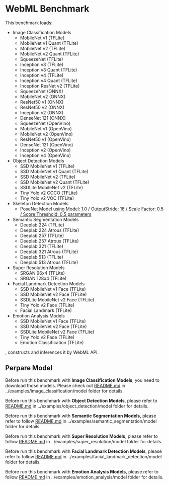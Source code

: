 WebML Benchmark
======
This benchmark loads:
-   Image Classification Models
    - MobileNet v1 (TFLite)
    - MobileNet v1 Quant (TFLite)
    - MobileNet v2 (TFLite)
    - MobileNet v2 Quant (TFLite)
    - SqueezeNet (TFLite)
    - Inception v3 (TFLite)
    - Inception v3 Quant (TFLite)
    - Inception v4 (TFLite)
    - Inception v4 Quant (TFLite)
    - Inception ResNet v2 (TFLite)
    - SqueezeNet (ONNX)
    - MobileNet v2 (ONNX)
    - ResNet50 v1 (ONNX)
    - ResNet50 v2 (ONNX)
    - Inception v2 (ONNX)
    - DenseNet 121 (ONNX)
    - SqueezeNet (OpenVino)
    - MobileNet v1 (OpenVino)
    - MobileNet v2 (OpenVino)
    - ResNet50 v1 (OpenVino)
    - DenseNet 121 (OpenVino)
    - Inception v2 (OpenVino)
    - Inception v4 (OpenVino)
-   Object Detection Models
    - SSD MobileNet v1 (TFLite)
    - SSD MobileNet v1 Quant (TFLite)
    - SSD MobileNet v2 (TFLite)
    - SSD MobileNet v2 Quant (TFLite)
    - SSDLite MobileNet v2 (TFLite)
    - Tiny Yolo v2 COCO (TFLite)
    - Tiny Yolo v2 VOC (TFLite)
-   Skeleton Detection Models
    - PoseNet Model using [Model: 1.0 / OutputStride: 16 / Scale Factor: 0.5 / Score Threshold: 0.5 parameters](../examples/skeleton_detection/README.md)
-   Semantic Segmentation Models
    - Deeplab 224 (TFLite)
    - Deeplab 224 Atrous (TFLite)
    - Deeplab 257 (TFLite)
    - Deeplab 257 Atrous (TFLite)
    - Deeplab 321 (TFLite)
    - Deeplab 321 Atrous (TFLite)
    - Deeplab 513 (TFLite)
    - Deeplab 513 Atrous (TFLite)
-   Super Resolution Models
    - SRGAN 96x4 (TFLite)
    - SRGAN 128x4 (TFLite)
-   Facial Landmark Detection Models
    - SSD MobileNet v1 Face (TFLite)
    - SSD MobileNet v2 Face (TFLite)
    - SSDLite MobileNet v2 Face (TFLite)
    - Tiny Yolo v2 Face (TFLite)
    - Facial Landmark (TFLite)
-   Emotion Analysis Models
    - SSD MobileNet v1 Face (TFLite)
    - SSD MobileNet v2 Face (TFLite)
    - SSDLite MobileNet v2 Face (TFLite)
    - Tiny Yolo v2 Face (TFLite)
    - Emotion Classification (TFLite)

, constructs and inferences it by WebML API.

Perpare Model
-----------
Before run this benchmark with **Image Classification Models**, you need to download those models. Please check out [README.md](../examples/image_classification/model/README.md) in ../examples/image_classification/model folder for details.

Before run this benchmark with **Object Detection Models**, please refer to [README.md](../examples/object_detection/model/README.md) in ../examples/object_detection/model folder for details.

Before run this benchmark with **Semantic Segmentation Models**, please refer to follow [README.md](../examples/semantic_segmentation/model/README.md) in ../examples/semantic_segmentation/model folder for details.

Before run this benchmark with **Super Resolution Models**, please refer to follow [README.md](../examples/super_resolution/model/README.md) in ../examples/super_resolution/model folder for details.

Before run this benchmark with **Facial Landmark Detection Models**, please refer to follow [README.md](../examples/facial_landmark_detection/model/README.md) in ../examples/facial_landmark_detection/model folder for details.

Before run this benchmark with **Emotion Analysis Models**, please refer to follow [README.md](../examples/emotion_analysis/model/README.md) in ../examples/emotion_analysis/model folder for details.
